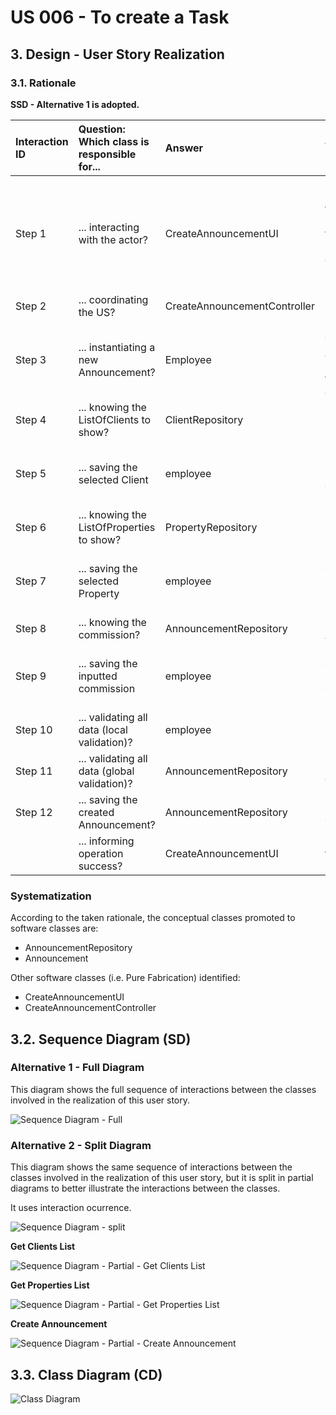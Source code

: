 # US 006 - To create a Task

## 3. Design - User Story Realization

### 3.1. Rationale

**SSD - Alternative 1 is adopted.**

| Interaction ID | Question: Which class is responsible for...      | Answer                       | Justification (with patterns)                                                                                 |
|:---------------|:-------------------------------------------------|:-----------------------------|:--------------------------------------------------------------------------------------------------------------|
| Step 1         | 	... interacting with the actor?                 | CreateAnnouncementUI         | Pure Fabrication: there is no reason to assign this responsibility to any existing class in the Domain Model. |
| Step 2	  		    | 	... coordinating the US?                        | CreateAnnouncementController | Controller                                                                                                    |
| Step 3	  		    | 	... instantiating a new Announcement?           | Employee                     | Creator (Rule 1): The announcement has a property that belongs to an employee.                                |
| Step 4			  		  | ... knowing the ListOfClients to show?           | ClientRepository             | IE: knows all its Clients.                                                                                    |
| Step 5	  		    | 	... saving the selected Client 						           | employee                     | IE:  object created in step 1 is classified in one or more roles.                                             |
| Step 6		       | 	... knowing the ListOfProperties to show? 					 | PropertyRepository           | IE: knows all its Property.                                                                                   |
| Step 7  		     | 		... saving the selected Property		             | employee                     | IE: object created in step 1 is classified in one or more roles.                                              |
| Step 8  		     | 	... knowing the commission?                     | AnnouncementRepository       | IE: knows all its Announcements.                                                                              |
| Step 9  		     | 	... saving the inputted commission              | employee                     | IE: object created in step 1 is classified in one or more roles.                                              |
| Step 10  		    | 	... validating all data (local validation)?     | employee                     | IE: owns its data.                                                                                            |
| Step 11 		     | 		... validating all data (global validation)?   | AnnouncementRepository       | IE: knows all its announcements.                                                                              |              
| Step 12  		    | 	... saving the created Announcement?            | AnnouncementRepository       | IE: owns all its data.                                                                                        | 
| 			  		        | 	... informing operation success?                | CreateAnnouncementUI         | IE: is responsible for user interactions.                                                                     |

### Systematization ##

According to the taken rationale, the conceptual classes promoted to software classes are:

* AnnouncementRepository
* Announcement

Other software classes (i.e. Pure Fabrication) identified:

* CreateAnnouncementUI
* CreateAnnouncementController

## 3.2. Sequence Diagram (SD)

### Alternative 1 - Full Diagram

This diagram shows the full sequence of interactions between the classes involved in the realization of this user story.

![Sequence Diagram - Full](svg/us009-sequence-diagram-full.svg)

### Alternative 2 - Split Diagram

This diagram shows the same sequence of interactions between the classes involved in the realization of this user story,
but it is split in partial diagrams to better illustrate the interactions between the classes.

It uses interaction ocurrence.

![Sequence Diagram - split](svg/us002-sequence-diagram-split.svg)

**Get Clients List**

![Sequence Diagram - Partial - Get Clients List](svg/us009-sequence-diagram-partial-get-Announcement-list.svg)

**Get Properties List**

![Sequence Diagram - Partial - Get Properties List](svg/us002-sequence-diagram-partial-get-properties-list.svg)

**Create Announcement**

![Sequence Diagram - Partial - Create Announcement](svg/us009-sequence-diagram-partial-create-VisitRequest.svg)

## 3.3. Class Diagram (CD)

![Class Diagram](svg/us009-class-diagram.svg)